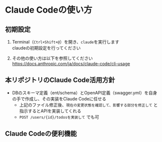 # Claude Codeの使い方

## 初期設定

1. Terminal（`Ctrl+Shift+@`）を開き、`claude`を実行します  
   claudeの初期設定を行ってください  
  
2. その他の使い方は以下を参照してください
   https://docs.anthropic.com/ja/docs/claude-code/cli-usage

## 本リポジトリのClaude Code活用方針

* DBのスキーマ定義（ent/schema）とOpenAPI定義（swagger.yml）を自身の手で作成し、その実装をClaude Codeに任せる
  * 上記のファイル修正後、`現在の変更状態を確認して、影響する部分を修正して` と指示するとAPIを実装してくれる
  * `POST /users/{id}/todosを実装して` でも可
 
## Claude Codeの便利機能

